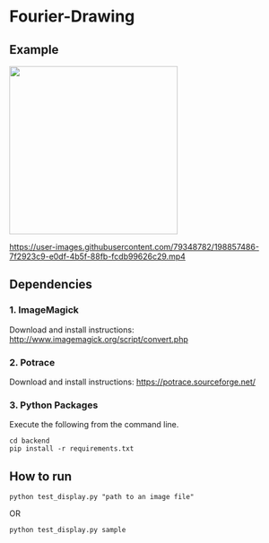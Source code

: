 # Fourier-Drawing

## Example

<img src="https://user-images.githubusercontent.com/79348782/198857561-531d9705-e81f-4219-a8e2-4f63ab1243f0.png" width=300>

https://user-images.githubusercontent.com/79348782/198857486-7f2923c9-e0df-4b5f-88fb-fcdb99626c29.mp4



## Dependencies
### 1. ImageMagick
Download and install instructions: 
http://www.imagemagick.org/script/convert.php

### 2. Potrace
Download and install instructions: 
https://potrace.sourceforge.net/

### 3. Python Packages
Execute the following from the command line.
```
cd backend
pip install -r requirements.txt
```

## How to run
```
python test_display.py "path to an image file" 
```

OR

```
python test_display.py sample
```


